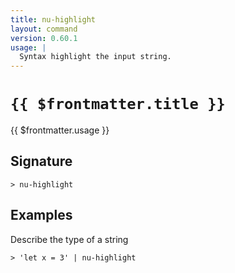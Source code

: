 ```yaml
---
title: nu-highlight
layout: command
version: 0.60.1
usage: |
  Syntax highlight the input string.
---
```


# `{{ $frontmatter.title }}`

<div style='white-space: pre-wrap;'>{{ $frontmatter.usage }}</div>

## Signature

`> nu-highlight `

## Examples

Describe the type of a string

```shell
> 'let x = 3' | nu-highlight
```
